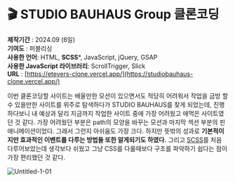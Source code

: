 # 🎬 STUDIO BAUHAUS Group 클론코딩

**제작기간** : 2024.09 (6일)<br/>
**기여도** : 퍼블리싱<br/>
**사용한 언어**: HTML, **SCSS***, JavaScript, jQuery, GSAP<br/>
**사용한 JavaScript 라이브러리**: ScrollTrigger, Slick<br/>
**URL** : [https://etevers-clone.vercel.app/](https://studiobauhaus-clone.vercel.app/)<br/>

이번 클론코딩할 사이트는 배울만한 모션이 있으면서도 적당히 어려워서 작업을 금방 할 수 있을만한 사이트를 위주로 탐색하다가 STUDIO BAUHAUS를 찾게 되었는데, 진행하다보니 내 예상과 달리 지금까지 작업한 사이트 중에 가장 어려웠고 애먹은 사이트였던 것 같다. 가장 어려웠던 부분은 path의 모양을 바꾸는 모션과 마지막 섹션 부분의 핀 애니메이션이었다. 그래서 그런지 아쉬움도 가장 크다. 하지만 뜻밖의 성과로 **기본적이지만 효과적인 이벤트를 다루는 방법들 또한 알게되기도 하였다.** 그리고 [SCSS](https://velog.io/@somes09/SCSS-%EC%82%AC%EC%9A%A9%EB%B2%95)를 처음 다루어보았는데 생각보다 쉬웠고 그냥 CSS를 다룰때보다 구조를 파악하기 쉽다는 점이 가장 편리했던 것 같다.

![Untitled-1-01](https://github.com/user-attachments/assets/4a93c280-1fff-4aa8-ba5c-b8c56c0c8f75)
